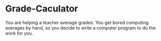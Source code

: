 # Grade-Caculator
You are helping a teacher average grades. You get bored computing averages by hand, so you decide to write a computer program to do the work for you.
